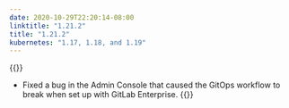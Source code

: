 ```yaml
---
date: 2020-10-29T22:20:14-08:00
linktitle: "1.21.2"
title: "1.21.2"
kubernetes: "1.17, 1.18, and 1.19"
---
```


{{<fixes>}}
* Fixed a bug in the Admin Console that caused the GitOps workflow to break when set up with GitLab Enterprise.
{{</fixes>}}
